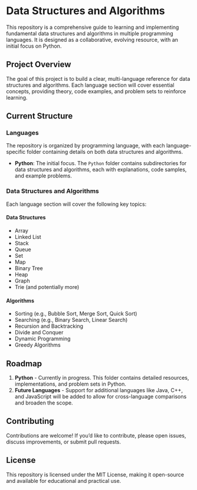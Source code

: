 # Data Structures and Algorithms

This repository is a comprehensive guide to learning and implementing fundamental data structures and algorithms in multiple programming languages. It is designed as a collaborative, evolving resource, with an initial focus on Python.

## Project Overview

The goal of this project is to build a clear, multi-language reference for data structures and algorithms. Each language section will cover essential concepts, providing theory, code examples, and problem sets to reinforce learning.

## Current Structure

### Languages

The repository is organized by programming language, with each language-specific folder containing details on both data structures and algorithms.

- **Python**: The initial focus. The `Python` folder contains subdirectories for data structures and algorithms, each with explanations, code samples, and example problems.

### Data Structures and Algorithms

Each language section will cover the following key topics:

#### Data Structures
- Array
- Linked List
- Stack
- Queue
- Set
- Map
- Binary Tree
- Heap
- Graph
- Trie (and potentially more)

#### Algorithms
- Sorting (e.g., Bubble Sort, Merge Sort, Quick Sort)
- Searching (e.g., Binary Search, Linear Search)
- Recursion and Backtracking
- Divide and Conquer
- Dynamic Programming
- Greedy Algorithms

## Roadmap

1. **Python** - Currently in progress. This folder contains detailed resources, implementations, and problem sets in Python.
2. **Future Languages** - Support for additional languages like Java, C++, and JavaScript will be added to allow for cross-language comparisons and broaden the scope.

## Contributing

Contributions are welcome! If you’d like to contribute, please open issues, discuss improvements, or submit pull requests.

## License

This repository is licensed under the MIT License, making it open-source and available for educational and practical use.
